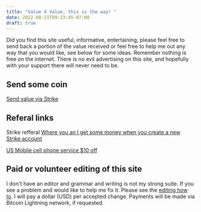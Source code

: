 ```yaml
---
title: "Value 4 Value, this is the way! "
date: 2022-08-21T09:23:45-07:00
draft: true
---
```

Did you find this site useful, informative, entertaining, please feel free to send back a portion of the value received or feel free to help me out any way that you would like, see below for some ideas. Remember nothing is free on the internet. There is no evil advertising on this site, and hopefully with your support there will never need to be.

## Send some coin

[Send value via Strike](https://strike.me/mrdaniel) 

## Referal links

Strike refferal [Where you an I get some money when you create a new Strike account](https://invite.strike.me/2YX56D)

[US Mobile cell phone service $10 off](https://usmobile.com/referrals?data=Y29kZT1CV0hQR1lVJm5hbWU9RGFuaWVs)

## Paid or volunteer editing of this site

 I don't have an editor and  grammar and writing is not my strong suite. If you see a problem and would like to help me fix it. Please see the [editing how to](/posts/how-to-edit-this-site/). I will pay a dollar (USD) per accepted change. Payments will be made via Bitcoin Lightning network, if requested.
